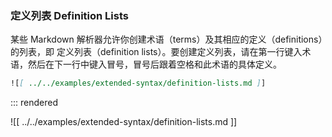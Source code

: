 ### 定义列表 Definition Lists

某些 Markdown 解析器允许你创建术语（terms）及其相应的定义（definitions）的列表，即 定义列表（definition lists）。要创建定义列表，请在第一行键入术语，然后在下一行中键入冒号，冒号后跟着空格和此术语的具体定义。

```markdown
![[ ../../examples/extended-syntax/definition-lists.md ]]
```

::: rendered

![[ ../../examples/extended-syntax/definition-lists.md ]]